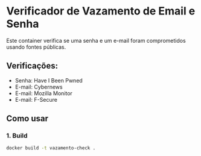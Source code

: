 # Verificador de Vazamento de Email e Senha

Este container verifica se uma senha e um e-mail foram comprometidos usando fontes públicas.

## Verificações:

- Senha: Have I Been Pwned
- E-mail: Cybernews
- E-mail: Mozilla Monitor
- E-mail: F-Secure

## Como usar

### 1. Build

```bash
docker build -t vazamento-check .
